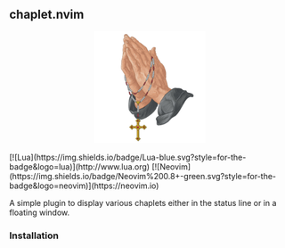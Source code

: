 ## chaplet.nvim 

<p align="center">
  <img alt="Rosary" height = "200" src="/assets/praying-hands-chaplet.jpg" />
</p>
[![Lua](https://img.shields.io/badge/Lua-blue.svg?style=for-the-badge&logo=lua)](http://www.lua.org)
[![Neovim](https://img.shields.io/badge/Neovim%200.8+-green.svg?style=for-the-badge&logo=neovim)](https://neovim.io)


A simple plugin to display various chaplets either in the status
line or in a floating window.


### Installation


